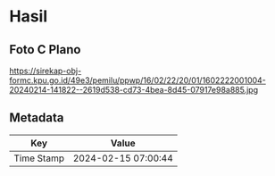 # Hasil

## Foto C Plano

https://sirekap-obj-formc.kpu.go.id/49e3/pemilu/ppwp/16/02/22/20/01/1602222001004-20240214-141822--2619d538-cd73-4bea-8d45-07917e98a885.jpg


## Metadata

| Key        | Value               |
| ---------- | ------------------- |
| Time Stamp | 2024-02-15 07:00:44 |



